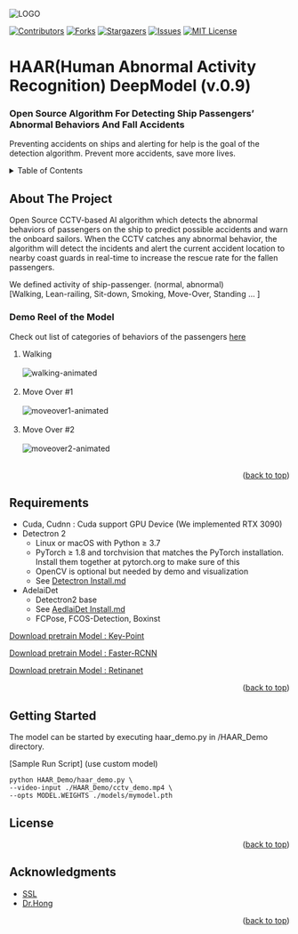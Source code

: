 
<!-- Improved compatibility of back to top link: See: https://github.com/othneildrew/Best-README-Template/pull/73 -->
<a name="readme-top"></a>


  <img src="https://user-images.githubusercontent.com/20548632/202991748-a429375c-54bb-4196-9abd-c46df083583d.PNG" alt="LOGO" />


<!-- PROJECT SHIELDS -->
<!--
*** I'm using markdown "reference style" links for readability.
*** Reference links are enclosed in brackets [ ] instead of parentheses ( ).
*** See the bottom of this document for the declaration of the reference variables
*** for contributors-url, forks-url, etc. This is an optional, concise syntax you may use.
*** https://www.markdownguide.org/basic-syntax/#reference-style-links
-->


[![Contributors][contributors-shield]][contributors-url]
[![Forks][forks-shield]][forks-url]
[![Stargazers][stars-shield]][stars-url]
[![Issues][issues-shield]][issues-url]
[![MIT License][license-shield]][license-url]
<!--
[![LinkedIn][linkedin-shield]][linkedin-url]
-->


<!-- PROJECT -->
<div align="center">

<h1 align="left"> HAAR(Human Abnormal Activity Recognition) DeepModel (v.0.9) </h1>

<h3 align="left">Open Source Algorithm For Detecting Ship Passengers’ Abnormal Behaviors And Fall Accidents</h3>

  <p align="left">
    Preventing accidents on ships and alerting for help is the goal of the detection algorithm. Prevent more accidents, save more lives. 
    <br />
    

  </p>
</div>

<!--
<p align="center">
  <img src="https://user-images.githubusercontent.com/20548632/193512190-636df804-0869-48a2-a6de-fc220ef0d411.gif" alt="animated" />
</p>
-->

<!-- ![modelDemoGif](https://user-images.githubusercontent.com/20548632/193512190-636df804-0869-48a2-a6de-fc220ef0d411.gif)-->

 
<!-- TABLE OF CONTENTS -->
<details>
  <summary>Table of Contents</summary>
  <ol>
    <li>
      <a href="#about-the-project">About The Project</a>    
    </li>
    <li>
      <a href="#requirenment">Requirenments</a></li>
    </li>
    <li>
      <a href="#getting-started">Getting Started</a>
      <!-- <ul>
        <li><a href="#prerequisites">Prerequisites</a></li>
        <li><a href="#installation">Installation</a></li>
      </ul> -->
    </li>
    <!-- <li><a href="#usage">Usage</a></li> -->
    <!-- <li><a href="#roadmap">Roadmap</a></li> -->
  <!--  <li><a href="#contributing">Contributing</a></li> -->
    <li><a href="#license">License</a></li>
    <!-- <li><a href="#contact">Contact</a></li> -->
    <li><a href="#acknowledgments">Acknowledgments</a></li>
  </ol>
</details>



<!-- ABOUT THE PROJECT -->
## About The Project

<!--
[![Product Name Screen Shot][product-screenshot]](https://example.com)
-->

Open Source CCTV-based AI algorithm which detects the abnormal behaviors of passengers on the ship to predict possible accidents and warn the onboard sailors. When the CCTV catches any abnormal behavior, the algorithm will detect the incidents and alert the current accident location to nearby coast guards in real-time to increase the rescue rate for the fallen passengers.

We defined activity of ship-passenger. (normal, abnormal) <br> 
[Walking, Lean-railing, Sit-down, Smoking, Move-Over, Standing ... ]
<!--Here's a blank template to get started: To avoid retyping too much info. Do a search and replace with your text editor for the following: `github_username`, `repo_name`, `twitter_handle`, `linkedin_username`, `email_client`, `email`, `project_title`, `project_description`-->


### Demo Reel of the Model
Check out list of categories of behaviors of the passengers <a href="https://github.com/Smart-Safety-Ocean/HAAR_DeepModel/blob/main/BehaviorDocument.md">here</a>
1. Walking </br></br><img src="https://user-images.githubusercontent.com/20548632/202956858-87f79ec6-8678-44cf-90f0-28d9a2939ca9.gif" alt="walking-animated" ></br></br>
2. Move Over #1 </br></br><img src="https://user-images.githubusercontent.com/20548632/202956733-b2cf0a96-8354-414b-a885-b9c3ab036880.gif" alt="moveover1-animated" ></br></br>
3. Move Over #2 </br></br><img src="https://user-images.githubusercontent.com/20548632/202956823-d871e9d4-8da3-4197-96c0-b430535941fe.gif" alt="moveover2-animated" ></br></br>
 <p align="right">(<a href="#readme-top">back to top</a>)</p>

  
<!-- REQUIREMENTS  -->
## Requirements 

* Cuda, Cudnn : Cuda support GPU Device (We implemented RTX 3090)
* Detectron 2 
  * Linux or macOS with Python ≥ 3.7
  * PyTorch ≥ 1.8 and torchvision that matches the PyTorch installation. Install them together at pytorch.org to make sure of this
  * OpenCV is optional but needed by demo and visualization
  * See [Detectron Install.md](https://github.com/facebookresearch/detectron2/blob/main/INSTALL.md)
* AdelaiDet
  * Detectron2 base
  * See [AedlaiDet Install.md](https://github.com/aim-uofa/AdelaiDet)
  * FCPose, FCOS-Detection, Boxinst

[Download pretrain Model : Key-Point](https://dl.fbaipublicfiles.com/detectron2/COCO-Keypoints/keypoint_rcnn_R_50_FPN_3x/137849621/model_final_a6e10b.pkl)

[Download pretrain Model : Faster-RCNN](https://drive.google.com)

[Download pretrain Model : Retinanet](https://drive.google.com)



<!--
* [![Next][Next.js]][Next-url]
* [![React][React.js]][React-url]
* [![Vue][Vue.js]][Vue-url]
* [![Angular][Angular.io]][Angular-url]
* [![Svelte][Svelte.dev]][Svelte-url]
* [![Laravel][Laravel.com]][Laravel-url]
* [![Bootstrap][Bootstrap.com]][Bootstrap-url]
* [![JQuery][JQuery.com]][JQuery-url]

-->


<p align="right">(<a href="#readme-top">back to top</a>)</p>



<!-- GETTING STARTED -->

## Getting Started

The model can be started by executing haar_demo.py in /HAAR_Demo directory.


[Sample Run Script] (use custom model)
```
python HAAR_Demo/haar_demo.py \
--video-input ./HAAR_Demo/cctv_demo.mp4 \
--opts MODEL.WEIGHTS ./models/mymodel.pth
```

<!--

### Prerequisites

This is an example of how to list things you need to use the software and how to install them.
* Tensorflow
  ```sh
   install  -g
  ```
* PyTorch
  ```sh
  something
  ```
* Jupyter Lab
  ```sh
  something
  ```

  
### Installation

1. Get a free API Key at [https://example.com](https://example.com)
2. Clone the repo
   ```sh
   git clone https://github.com/Smart-Safety-Ocean/HAAR_DeepModel.git
   ```
3. Install packages
   ```sh
    install
   ```
4. Enter your API in `config.js`
   ```js
   const API_KEY = 'ENTER YOUR API';
   ```

<p align="right">(<a href="#readme-top">back to top</a>)</p>


<!-- USAGE EXAMPLES -->


<!-- ## Usage

Use this space to show useful examples of how a project can be used. Additional screenshots, code examples and demos work well in this space. You may also link to more resources.

_For more examples, please refer to the [Documentation](https://example.com)_

<p align="right">(<a href="#readme-top">back to top</a>)</p> -->



<!-- ROADMAP -->

<!--
## Roadmap

- [ ] Feature 1
- [ ] Feature 2
- [ ] Feature 3
    - [ ] Nested Feature

See the [open issues](https://github.com/Smart-Safety-Ocean/HAAR_DeepModel) for a full list of proposed features (and known issues).

<p align="right">(<a href="#readme-top">back to top</a>)</p>

-->


<!-- LICENSE -->
## License

<!--Distributed under the MIT License. See `LICENSE.txt` for more information. -->

<p align="right">(<a href="#readme-top">back to top</a>)</p>



<!-- CONTACT -->
<!-- ## Contact

Your Name - [@twitter_handle](https://twitter.com/twitter_handle) - email@email_client.com

Project Link: [https://github.com/Smart-Safety-Ocean/HAAR_DeepModel](https://github.com/Smart-Safety-Ocean/repo_name)

<p align="right">(<a href="#readme-top">back to top</a>)</p> -->



<!-- ACKNOWLEDGMENTS -->
## Acknowledgments

* [SSL](https://www.smartsafety.co.kr/)
* [Dr.Hong](https://github.com/HongDoubleS)


<p align="right">(<a href="#readme-top">back to top</a>)</p>



<!-- MARKDOWN LINKS & IMAGES -->
<!-- https://www.markdownguide.org/basic-syntax/#reference-style-links -->
[contributors-shield]: https://img.shields.io/github/contributors/Smart-Safety-Ocean/HAAR_DeepModel.svg?style=for-the-badge
[contributors-url]: https://github.com/Smart-Safety-Ocean/HAAR_DeepModel/graphs/contributors
[forks-shield]: https://img.shields.io/github/forks/Smart-Safety-Ocean/HAAR_DeepModel.svg?style=for-the-badge
[forks-url]: https://github.com/Smart-Safety-Ocean/HAAR_DeepModel/network/members
[stars-shield]: https://img.shields.io/github/stars/Smart-Safety-Ocean/HAAR_DeepModel.svg?style=for-the-badge
[stars-url]: https://github.com/Smart-Safety-Ocean/HAAR_DeepModel/stargazers
[issues-shield]: https://img.shields.io/github/issues/Smart-Safety-Ocean/HAAR_DeepModel.svg?style=for-the-badge
[issues-url]: https://github.com/Smart-Safety-Ocean/HAAR_DeepModel/issues
[license-shield]: https://img.shields.io/github/license/Smart-Safety-Ocean/HAAR_DeepModel.svg?style=for-the-badge
[license-url]: https://github.com/Smart-Safety-Ocean/HAAR_DeepModel/blob/master/LICENSE.txt
[linkedin-shield]: https://img.shields.io/badge/-LinkedIn-black.svg?style=for-the-badge&logo=linkedin&colorB=555
[linkedin-url]: https://linkedin.com/in/linkedin_username
[product-screenshot]: images/screenshot.png
[Next.js]: https://img.shields.io/badge/next.js-000000?style=for-the-badge&logo=nextdotjs&logoColor=white
[Next-url]: https://nextjs.org/
[React.js]: https://img.shields.io/badge/React-20232A?style=for-the-badge&logo=react&logoColor=61DAFB
[React-url]: https://reactjs.org/
[Vue.js]: https://img.shields.io/badge/Vue.js-35495E?style=for-the-badge&logo=vuedotjs&logoColor=4FC08D
[Vue-url]: https://vuejs.org/
[Angular.io]: https://img.shields.io/badge/Angular-DD0031?style=for-the-badge&logo=angular&logoColor=white
[Angular-url]: https://angular.io/
[Svelte.dev]: https://img.shields.io/badge/Svelte-4A4A55?style=for-the-badge&logo=svelte&logoColor=FF3E00
[Svelte-url]: https://svelte.dev/
[Laravel.com]: https://img.shields.io/badge/Laravel-FF2D20?style=for-the-badge&logo=laravel&logoColor=white
[Laravel-url]: https://laravel.com
[Bootstrap.com]: https://img.shields.io/badge/Bootstrap-563D7C?style=for-the-badge&logo=bootstrap&logoColor=white
[Bootstrap-url]: https://getbootstrap.com
[JQuery.com]: https://img.shields.io/badge/jQuery-0769AD?style=for-the-badge&logo=jquery&logoColor=white
[JQuery-url]: https://jquery.com 


